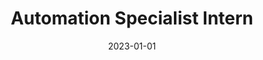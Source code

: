 ---
date: '2023-01-01'
title: 'Automation Specialist Intern'
company: 'Workato'
location: 'Remote - Mountain View, California, United States'
range: 'February 2023 - Present'
url: 'https://www.workato.com/'
---